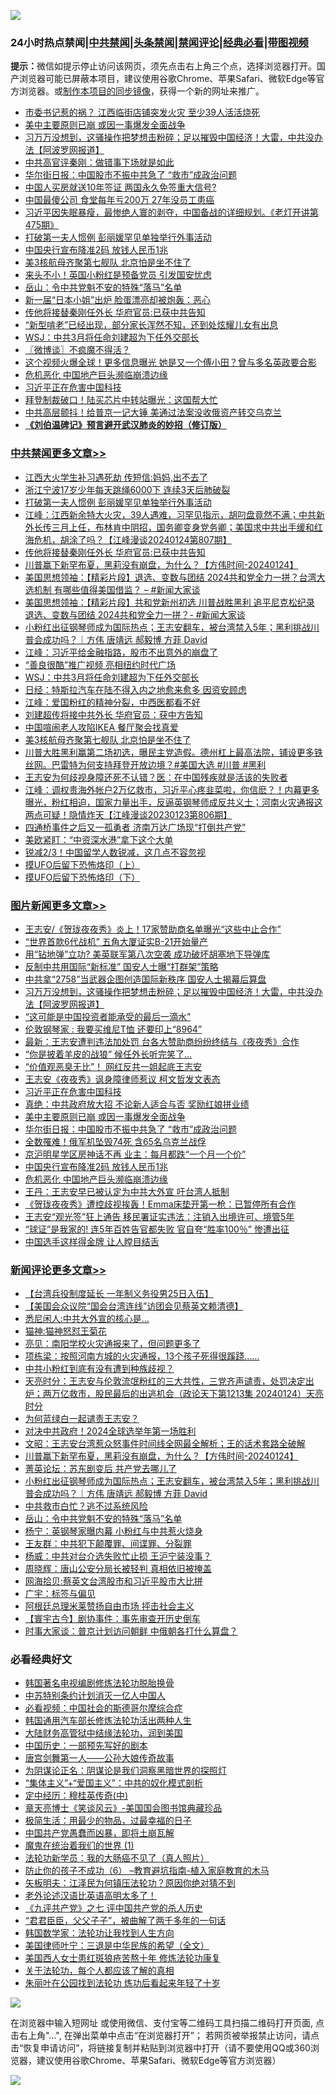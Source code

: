 ![](https://raw.githubusercontent.com/jsvpn/jsproxy/dev/64photo/fqnews-qr.jpg)

<div id="tt">
<h3>24小时热点禁闻|<a href="#%E4%B8%AD%E5%85%B1%E7%A6%81%E9%97%BB%E6%9B%B4%E5%A4%9A%E6%96%87%E7%AB%A0">中共禁闻</a>|<a href="#%E5%9B%BE%E7%89%87%E6%96%B0%E9%97%BB%E6%9B%B4%E5%A4%9A%E6%96%87%E7%AB%A0">头条禁闻</a>|<a href="#%E6%96%B0%E9%97%BB%E8%AF%84%E8%AE%BA%E6%9B%B4%E5%A4%9A%E6%96%87%E7%AB%A0">禁闻评论|<a href="#%E5%BF%85%E7%9C%8B%E7%BB%8F%E5%85%B8%E5%A5%BD%E6%96%87">经典必看</a>|<a href="https://fan1.xyz/3" target="_blank">带图视频</a></h3>
<div><b>提示：</b>微信如提示停止访问该网页，须先点击右上角三个点，选择浏览器打开。国产浏览器可能已屏蔽本项目，建议使用谷歌Chrome、苹果Safari、微软Edge等官方浏览器。或<a href="%E5%88%B6%E4%BD%9Cgit%E7%A6%81%E9%97%BB%E9%95%9C%E5%83%8F.md">制作本项目的同步镜像</a>，获得一个新的网址来推广。</div>
<ul>

<li><a href="/baitai/20240124/1992147.md">市委书记惹的祸？ 江西临街店铺突发火灾 至少39人活活烧死</a></li>
<li><a href="/topimagenews/20240125/1992307.md">美中主要原则已崩 或因一事爆发全面战争</a></li>
<li><a href="/topimagenews/20240125/1992400.md">习万万没想到，这骚操作把梦想击粉碎；足以摧毁中国经济！大雷，中共没办法【阿波罗网报道】</a></li>
<li><a href="/ccpdope/20240125/1992195.md">中共高官评秦刚：做错事下场就是如此</a></li>
<li><a href="/topimagenews/20240125/1992183.md">华尔街日报：中国股市不振中共急了 “救市”成政治问题</a></li>
<li><a href="/cnnews/20240125/1992377.md">中国人买房就送10年签证 两国永久免签重大信号?</a></li>
<li><a href="/cnnews/20240125/1992318.md">中国最傻公司 食堂每年亏200万 27年没员工患癌</a></li>
<li><a href="/sohnews/20240125/1992407.md">习近平因失眠暴瘦，最惨绝人寰的剥夺，中国备战的详细规划。《老灯开讲第475期》</a></li>
<li><a href="/cbnews/20240125/1992424.md">打破第一夫人惯例 彭丽媛罕见单独举行外事活动</a></li>
<li><a href="/topimagenews/20240124/1992151.md">中国央行宣布降准2码 放钱人民币1兆</a></li>
<li><a href="/cbnews/20240124/1992152.md">美3核航母齐聚第七舰队 北京怕是坐不住了</a></li>
<li><a href="/ccpdope/20240125/1992241.md">来头不小！英国小粉红是预备党员 引发国安忧虑</a></li>
<li><a href="/comments/20240125/1992276.md">岳山：令中共党魁不安的特殊“落马”名单</a></li>
<li><a href="/worldnews/20240125/1992309.md">新一届“日本小姐”出炉 脸蛋漂亮却被炮轰：恶心</a></li>
<li><a href="/cbnews/20240125/1992386.md">传他将接替秦刚任外长 华府官员:已获中共告知</a></li>
<li><a href="/lifebaike/20240125/1992317.md">“新型啃老”已经出现，部分家长浑然不知，还到处炫耀儿女有出息</a></li>
<li><a href="/cbnews/20240125/1992205.md">WSJ：中共3月将任命刘建超为下任外交部长</a></li>
<li><a href="/ssgc/20240125/1992299.md">〖微博谈〗不疯魔不得活？</a></li>
<li><a href="/baitai/20240124/1992103.md">这个视频火爆全球！更多信息曝光 她是又一个傅小田？曾与多名英政要合影</a></li>
<li><a href="/topimagenews/20240124/1992150.md">危机恶化 中国地产巨头濒临崩溃边缘</a></li>
<li><a href="/topimagenews/20240125/1992337.md">习近平正在危害中国科技</a></li>
<li><a href="/cnnews/20240124/1992143.md">拜登制裁破口！陆买芯片中转站曝光：这国帮大忙</a></li>
<li><a href="/cnnews/20240125/1992469.md">中共高层颤抖！给普京一记大锤 美通过法案没收俄资产转交乌克兰</a></li>
<li><b><a href="/comments/20200207/1272816.md" target="_blank">《刘伯温碑记》预言避开武汉肺炎的妙招（修订版）</a></b></li>
</ul>
</div>

<div class="catlist">
<h3><a href="/cbnews/" target="_blank">中共禁闻</a><span><a href="/cbnews/" target="_blank" rel="nofollow">更多文章>></a></span></h3>
<ul>
<li><a href="/cbnews/20240125/1992440.md" target="_blank">江西大火学生补习遇死劫 传短信:妈妈,出不去了</a></li>
<li><a href="/cbnews/20240125/1992431.md" target="_blank">浙江宁波17岁少年每天跳绳6000下 连续3天后肺破裂</a></li>
<li><a href="/cbnews/20240125/1992424.md" target="_blank">打破第一夫人惯例 彭丽媛罕见单独举行外事活动</a></li>
<li><a href="/cbnews/20240125/1992423.md" target="_blank">江峰：江西新余特大火灾，39人遇难，习罕见指示，胡叼盘竟然不满；中共新外长传三月上任，布林肯中阴招，国务卿变身党务卿；美国求中共出手缓和红海危机，胡涂了吗？【江峰漫谈20240124第807期】</a></li>
<li><a href="/cbnews/20240125/1992386.md" target="_blank">传他将接替秦刚任外长 华府官员:已获中共告知</a></li>
<li><a href="/comments/20240125/1992324.md" target="_blank">川普赢下新罕布夏，黑莉没有崩盘，为什么？【方伟时间-20240124】</a></li>
<li><a href="/cbnews/20240125/1992306.md" target="_blank">美国思想领袖：【精彩片段】退选、变数与团结 2024共和党全力一拼？台湾大选机制 有哪些值得美国借监？ &#8211; #新闻大家谈</a></li>
<li><a href="/cbnews/20240125/1992305.md" target="_blank">美国思想领袖：【精彩片段】共和党新州初选 川普战胜黑利 追平尼克松纪录 退选、变数与团结 2024共和党全力一拼？- #新闻大家谈</a></li>
<li><a href="/comments/20240125/1992291.md" target="_blank">小粉红出征钢琴师成为国际热点；王志安翻车，被台湾禁入5年；黑利挑战川普会成功吗？｜方伟 唐靖远 郝毅博 方菲 David</a></li>
<li><a href="/cbnews/20240125/1992284.md" target="_blank">江峰：习近平给金融指路，股市不出意外的崩盘了</a></li>
<li><a href="/cbnews/20240125/1992264.md" target="_blank">“善良很酷”推广视频 亮相纽约时代广场</a></li>
<li><a href="/cbnews/20240125/1992205.md" target="_blank">WSJ：中共3月将任命刘建超为下任外交部长</a></li>
<li><a href="/cbnews/20240125/1992204.md" target="_blank">日经：特斯拉汽车在陆不得入内之地愈来愈多 因资安顾虑</a></li>
<li><a href="/cbnews/20240125/1992197.md" target="_blank">江峰：爱国粉红的精神分裂，中西医都看不好</a></li>
<li><a href="/cbnews/20240125/1992185.md" target="_blank">刘建超传将接中共外长 华府官员：获中方告知</a></li>
<li><a href="/cbnews/20240125/1992184.md" target="_blank">中国喧闹老人攻陷IKEA 餐厅聚会找真爱</a></li>
<li><a href="/cbnews/20240124/1992152.md" target="_blank">美3核航母齐聚第七舰队 北京怕是坐不住了</a></li>
<li><a href="/comments/20240124/1992037.md" target="_blank">川普大胜黑利赢第二场初选，曝民主党造假。德州杠上最高法院，铺设更多铁丝网。巴雷特为何支持拜登开放边境？#美国大选 #川普 #黑利</a></li>
<li><a href="/cbnews/20240124/1991964.md" target="_blank">王志安为何歧视身障还死不认错？医：在中国残疾就是活该的失败者</a></li>
<li><a href="/cbnews/20240124/1991942.md" target="_blank">江峰：调权贵海外帐户2万亿救市，习近平心疼韭菜啦，你信麽？！内幕更多曝光，粉红相迫，国家力量出手，反逼英钢琴师成反共义士；河南火灾通报这两点可疑！隐情炸天【江峰漫谈20230123第806期】</a></li>
<li><a href="/cbnews/20240124/1991917.md" target="_blank">四通桥事件之后又一孤勇者 济南万达广场现“打倒共产党”</a></li>
<li><a href="/cbnews/20240124/1991904.md" target="_blank">美欧紧盯：“中资深水港”拿下这个大单</a></li>
<li><a href="/cbnews/20240124/1991903.md" target="_blank">锐减2/3！中国留学人数锐减，这几点不容忽视</a></li>
<li><a href="/comments/20240124/1991807.md" target="_blank">摸UFO后留下恐怖烙印（上）</a></li>
<li><a href="/comments/20240124/1991806.md" target="_blank">摸UFO后留下恐怖烙印（下）</a></li>

</ul>
</div>
<div class="catlist">
<h3><a href="/topimagenews/" target="_blank">图片新闻</a><span><a href="/topimagenews/" target="_blank" rel="nofollow">更多文章>></a></span></h3>
<ul>
<li><a href="/topimagenews/20240125/1992536.md" target="_blank">王志安/《贺珑夜夜秀》炎上！17家赞助商名单曝光“这些中止合作”</a></li>
<li><a href="/topimagenews/20240125/1992494.md" target="_blank">“世界首款6代战机” 五角大厦证实B-21开始量产</a></li>
<li><a href="/topimagenews/20240125/1992486.md" target="_blank">用“钻地弹”立功? 美英联军第八次空袭 成功破坏胡塞地下导弹库</a></li>
<li><a href="/topimagenews/20240125/1992480.md" target="_blank">反制中共用国际“新标准” 国安人士曝“打群架”策略</a></li>
<li><a href="/topimagenews/20240125/1992473.md" target="_blank">中共拿“2758”当武器企图创造国际新秩序 国安人士揭幕后算盘</a></li>
<li><a href="/topimagenews/20240125/1992400.md" target="_blank">习万万没想到，这骚操作把梦想击粉碎；足以摧毁中国经济！大雷，中共没办法【阿波罗网报道】</a></li>
<li><a href="/topimagenews/20240125/1992399.md" target="_blank">“这可能是中国投资者能承受的最后一滴水”</a></li>
<li><a href="/topimagenews/20240125/1992385.md" target="_blank">伦敦钢琴家 : 我要买维尼T恤 还要印上“8964”</a></li>
<li><a href="/topimagenews/20240125/1992372.md" target="_blank">最新：王志安遭判违法加处罚 台各大赞助商纷纷终结与《夜夜秀》合作</a></li>
<li><a href="/topimagenews/20240125/1992371.md" target="_blank">“你是披着羊皮的战狼” 候任外长听完笑了…</a></li>
<li><a href="/topimagenews/20240125/1992361.md" target="_blank">&#8220;价值观恶臭无比&#8221;！ 网红反共一姐起底王志安</a></li>
<li><a href="/topimagenews/20240125/1992360.md" target="_blank">王志安《夜夜秀》讽身障律师惹议 柯文哲发文表态</a></li>
<li><a href="/topimagenews/20240125/1992337.md" target="_blank">习近平正在危害中国科技</a></li>
<li><a href="/topimagenews/20240125/1992336.md" target="_blank">真绝：中共政府放大招 不论新人适合与否 奖励红娘拼业绩</a></li>
<li><a href="/topimagenews/20240125/1992307.md" target="_blank">美中主要原则已崩 或因一事爆发全面战争</a></li>
<li><a href="/topimagenews/20240125/1992183.md" target="_blank">华尔街日报：中国股市不振中共急了 “救市”成政治问题</a></li>
<li><a href="/topimagenews/20240125/1992182.md" target="_blank">全数罹难！俄军机坠毁74死 含65名乌克兰战俘</a></li>
<li><a href="/topimagenews/20240125/1992166.md" target="_blank">京沪明星学区房神话不再 业主：每月都跌“一个月一个价”</a></li>
<li><a href="/topimagenews/20240124/1992151.md" target="_blank">中国央行宣布降准2码 放钱人民币1兆</a></li>
<li><a href="/topimagenews/20240124/1992150.md" target="_blank">危机恶化 中国地产巨头濒临崩溃边缘</a></li>
<li><a href="/topimagenews/20240124/1992053.md" target="_blank">王丹：王志安早已被认定为中共大外宣 吁台湾人抵制</a></li>
<li><a href="/topimagenews/20240124/1992052.md" target="_blank">《贺珑夜夜秀》遭控歧视挨轰！Emma床垫开第一枪：已暂停所有合作</a></li>
<li><a href="/topimagenews/20240124/1992051.md" target="_blank">王志安“观光签”狂上通告 移民署证实违法：注销入出境许可、境管5年</a></li>
<li><a href="/topimagenews/20240124/1992024.md" target="_blank">“球证”是我家的! 连5年百姓告官都失败 官自夸“胜率100％” 惨遭出征</a></li>
<li><a href="/topimagenews/20240124/1991981.md" target="_blank">中国选手这样得金牌 让人瞠目结舌</a></li>

</ul>
</div>
<div class="catlist">
<h3><a href="/comments/" target="_blank">新闻评论</a><span><a href="/comments/" target="_blank" rel="nofollow">更多文章>></a></span></h3>
<ul>
<li><a href="/comments/20240125/1992525.md" target="_blank">【台湾兵役制度延长 一年制义务役男25日入伍】</a></li>
<li><a href="/comments/20240125/1992512.md" target="_blank">【美国会众议院“国会台湾连线”访团会见蔡英文赖清德】</a></li>
<li><a href="/comments/20240125/1992414.md" target="_blank">悉尼闲人:中共大外宣的核心是&#8230;</a></li>
<li><a href="/comments/20240125/1992413.md" target="_blank">猫神:猫神怒怼王菊花</a></li>
<li><a href="/comments/20240125/1992389.md" target="_blank">亮见：南阳学校火灾通报来了，但问题更多了</a></li>
<li><a href="/comments/20240125/1992388.md" target="_blank">项栋梁：按照河南方城的火灾通报，13个孩子死得很蹊跷……</a></li>
<li><a href="/comments/20240125/1992387.md" target="_blank">中共小粉红到底有没有遭到种族歧视？</a></li>
<li><a href="/comments/20240125/1992369.md" target="_blank">天亮时分：王志安与伦敦流氓粉红的三大共性，三党齐声谴责，处罚决定出炉；两万亿救市，股民最后的出逃机会（政论天下第1213集 20240124）天亮时分</a></li>
<li><a href="/comments/20240125/1992363.md" target="_blank">为何蓝绿白一起谴责王志安？</a></li>
<li><a href="/comments/20240125/1992348.md" target="_blank">对决中共政府！2024全球选举年第一场胜利</a></li>
<li><a href="/comments/20240125/1992335.md" target="_blank">文昭：王志安台湾惹众怒事件时间线全网最全解析；王的话术套路全破解</a></li>
<li><a href="/comments/20240125/1992324.md" target="_blank">川普赢下新罕布夏，黑莉没有崩盘，为什么？【方伟时间-20240124】</a></li>
<li><a href="/comments/20240125/1992312.md" target="_blank">菁英论坛：苏东剧变后 共产党去哪儿了</a></li>
<li><a href="/comments/20240125/1992291.md" target="_blank">小粉红出征钢琴师成为国际热点；王志安翻车，被台湾禁入5年；黑利挑战川普会成功吗？｜方伟 唐靖远 郝毅博 方菲 David</a></li>
<li><a href="/comments/20240125/1992287.md" target="_blank">中共救市白忙？逃不过系统风险</a></li>
<li><a href="/comments/20240125/1992276.md" target="_blank">岳山：令中共党魁不安的特殊“落马”名单</a></li>
<li><a href="/comments/20240125/1992275.md" target="_blank">杨宁：英钢琴家曝内幕 小粉红与中共惹火烧身</a></li>
<li><a href="/comments/20240125/1992273.md" target="_blank">王友群：中共犯下颠覆罪、间谍罪、分裂罪</a></li>
<li><a href="/comments/20240125/1992272.md" target="_blank">杨威：中共对台介选失败忙止损 王沪宁装没事？</a></li>
<li><a href="/comments/20240125/1992271.md" target="_blank">周晓辉：唐山公安分局长被轻判 真相依旧被掩盖</a></li>
<li><a href="/comments/20240125/1992270.md" target="_blank">网海拾贝:蔡英文台湾股市和习近平股市大比拼</a></li>
<li><a href="/comments/20240125/1992260.md" target="_blank">广宇：标签与偏见</a></li>
<li><a href="/comments/20240125/1992251.md" target="_blank">阿根廷总理米莱赞扬自由市场 抨击社会主义</a></li>
<li><a href="/comments/20240125/1992169.md" target="_blank">【寰宇古今】剧协事件：事先审查开历史倒车</a></li>
<li><a href="/comments/20240124/1992139.md" target="_blank">时事大家谈：普京计划访问朝鲜 中俄朝各打什么算盘？</a></li>

</ul>
</div>

<div class="catlist">
<h3>必看经典好文</h3>
<ul>
<li><a href="/comments/20210805/1600200.md" target="_blank">韩国著名电视编剧修炼法轮功脱胎换骨</a></li>
<li><a href="/comments/20220920/1786910.md" target="_blank">中苏特别条约计划消灭一亿人中国人</a></li>
<li><a href="/comments/20200806/1375443.md" target="_blank">必看视频：中国社会的斯德哥尔摩综合症</a></li>
<li><a href="/cbnews/20220922/1787482.md" target="_blank">韩国通用汽车部长修炼法轮功活出两种人生</a></li>
<li><a href="/cbnews/20220713/1757692.md" target="_blank">大陆财务高管狱中结缘法轮功，润到美国</a></li>
<li><a href="/comments/20220910/1782931.md" target="_blank">中国历史：一部预先写好的剧本</a></li>
<li><a href="/comments/20220902/1779609.md" target="_blank">唐宫剑舞第一人——公孙大娘传奇故事</a></li>
<li><a href="/comments/20201031/1423298.md" target="_blank">为阴谋论正名：阴谋论是我们洞察黑暗世界的探照灯</a></li>
<li><a href="/comments/20201007/1409565.md" target="_blank">“集体主义”+“爱国主义”：中共的奴化模式剖析</a></li>
<li><a href="/tculture/xiulian/20151105/467870.md" target="_blank">定中经历：穆桂英传奇(中)</a></li>
<li><a href="/comments/20220925/1789151.md" target="_blank">章天亮博士《笑谈风云》-美国国会图书馆典藏珍品</a></li>
<li><a href="/comments/20221023/1801109.md" target="_blank">极简生活：用最少的物品，过最幸福的日子</a></li>
<li><a href="/comments/20220831/1778527.md" target="_blank">中国共产党愚蠢而凶暴，即将土崩瓦解</a></li>
<li><a href="/topimagenews/20180519/944624.md" target="_blank">魔鬼在统治着我们的世界 (1)</a></li>
<li><a href="/comments/20210905/1619324.md" target="_blank">法轮功新学员：我的大肠癌不见了（真人照片）</a></li>
<li><a href="/comments/20230921/1905929.md" target="_blank">防止你的孩子不成功（6） &#8211;教育避坑指南-植入家庭教育的木马</a></li>
<li><a href="/comments/20220531/1739728.md" target="_blank">矢板明夫：江泽民为何镇压法轮功？原因你绝对猜不到</a></li>
<li><a href="/cbnews/20230826/1925513.md" target="_blank">老外论述汉语比英语高明太多了！</a></li>
<li><a href="/bookonline/20131116/201048.md" target="_blank">《九评共产党》之七 评中国共产党的杀人历史</a></li>
<li><a href="/comments/20220728/1764149.md" target="_blank">“君君臣臣，父父子子”，被曲解了两千多年的一句话</a></li>
<li><a href="/comments/20220418/1721061.md" target="_blank">韩国数学家：法轮功让我找到人生方向</a></li>
<li><a href="/comments/20220928/1790417.md" target="_blank">美国律师叶宁：三退是中华民族的希望（全文）</a></li>
<li><a href="/comments/20190126/1070164.md" target="_blank">美国西人女士患红斑狼疮苦熬十年 修炼法轮功康复</a></li>
<li><a href="/topimagenews/20161125/619230.md" target="_blank">关于法轮功，每个人都应该了解的真相</a></li>
<li><a href="/comments/20210720/1488271.md" target="_blank">朱丽叶在公园找到法轮功 炼功后看起来年轻了十岁</a></li>

</ul>
</div>

![](https://raw.githubusercontent.com/jsvpn/jsproxy/dev/64photo/fqnews-qr.jpg)

在浏览器中输入短网址 或使用微信、支付宝等二维码工具扫描二维码打开页面, 点击右上角"...", 在弹出菜单中点击“在浏览器打开”； 若网页被举报禁止访问，请点击“恢复申请访问”，将链接复制并粘贴到浏览器中打开（请不要使用QQ或360浏览器，建议使用谷歌Chrome、苹果Safari、微软Edge等官方浏览器）

![](https://raw.githubusercontent.com/jsvpn/jsproxy/dev/64photo/wx.jpg)